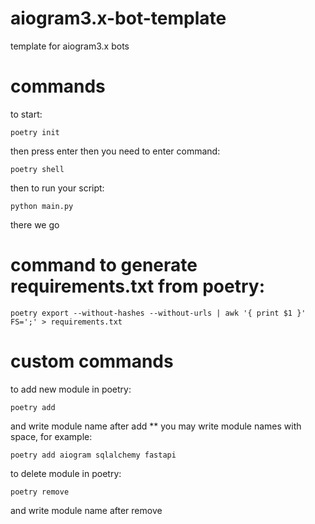 # aiogram3.x-bot-template
template for aiogram3.x bots

# commands
to start:
~~~
poetry init
~~~
then press enter
then you need to enter command:
~~~
poetry shell
~~~
then to run your script:
~~~
python main.py
~~~
there we go

# command to generate requirements.txt from poetry:
~~~
poetry export --without-hashes --without-urls | awk '{ print $1 }' FS=';' > requirements.txt
~~~

# custom commands
to add new module in poetry:
~~~
poetry add 
~~~
and write module name after add
** you may write module names with space, for example:
```
poetry add aiogram sqlalchemy fastapi
```

to delete module in poetry:
~~~
poetry remove
~~~
and write module name after remove
